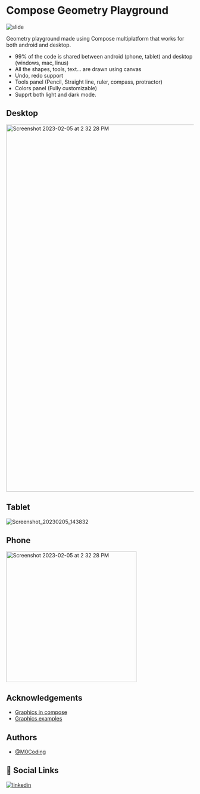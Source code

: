 # Compose Geometry Playground

![slide](https://user-images.githubusercontent.com/41842296/216824787-bc18abc9-fcb1-43c2-b356-64e4f5d81f35.png)


Geometry playground made using Compose multiplatform that works for both android and desktop.

- 99% of the code is shared between android (phone, tablet) and desktop (windows, mac, linus)
- All the shapes, tools, text... are drawn using canvas
- Undo, redo support
- Tools panel (Pencil, Straight line, ruler, compass, protractor)
- Colors panel (Fully customizable)
- Supprt both light and dark mode.

## Desktop

<img width="983" alt="Screenshot 2023-02-05 at 2 32 28 PM" src="https://user-images.githubusercontent.com/41842296/216825003-c6ba36a8-cbe2-4727-aada-1d6ab6c08497.png">

## Tablet

![Screenshot_20230205_143832](https://user-images.githubusercontent.com/41842296/216825131-96092d19-dcc3-4978-b187-645885360bcf.png)

## Phone

<img width="350" alt="Screenshot 2023-02-05 at 2 32 28 PM" src="https://user-images.githubusercontent.com/41842296/216825166-d35f070c-54d6-4809-96be-6469e83ad6b5.png">


## Acknowledgements

 - [Graphics in compose](https://developer.android.com/jetpack/compose/graphics/draw/overview)
 - [Graphics examples](https://github.com/SmartToolFactory/Jetpack-Compose-Tutorials#graphics)


## Authors

- [@M0Coding](https://www.github.com/M0Coding)


## 🔗 Social Links
[![linkedin](https://img.shields.io/badge/linkedin-0A66C2?style=for-the-badge&logo=linkedin&logoColor=white)](https://www.linkedin.com/in/mohamed-benrejeb/)
